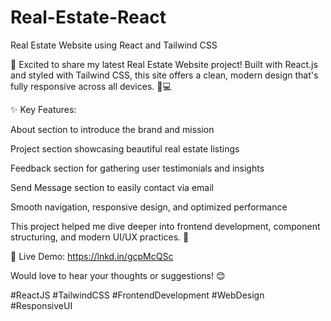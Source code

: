# Real-Estate-React
Real Estate Website using React and Tailwind CSS


🚀 Excited to share my latest Real Estate Website project!
Built with React.js and styled with Tailwind CSS, this site offers a clean, modern design that's fully responsive across all devices. 🏡💻

✨ Key Features:

About section to introduce the brand and mission

Project section showcasing beautiful real estate listings

Feedback section for gathering user testimonials and insights

Send Message section to easily contact via email

Smooth navigation, responsive design, and optimized performance

This project helped me dive deeper into frontend development, component structuring, and modern UI/UX practices. 🙌

🔗 Live Demo: https://lnkd.in/gcpMcQSc


Would love to hear your thoughts or suggestions! 😊

#ReactJS #TailwindCSS #FrontendDevelopment #WebDesign #ResponsiveUI
